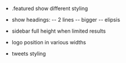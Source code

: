 - .featured show different styling

- show headings:
-- 2 lines
-- bigger
-- elipsis

- sidebar full height when limited results

- logo position in various widths

- tweets styling

